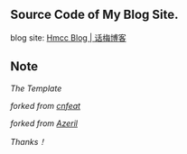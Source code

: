 ## Source Code of My Blog Site.

blog site: [Hmcc Blog | 话梅博客](http://hmcc.me)


## Note

*The Template* 

*forked from [cnfeat](cnfeat.com)*

*forked from [Azeril](http://azeril.me/)*
 
*Thanks！*

